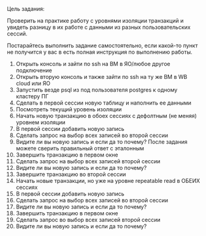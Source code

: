 Цель задания:

Проверить на практике работу с уровнями изоляции транзакций и увидеть разницу в их работе с данными из разных пользовательских сессий.

Постарайтесь выполнить задание самостоятельно, если какой-то пункт не получится у вас в есть полная инструкция по выполнению работы.



1) Открыть консоль и зайти по ssh на ВМ в ЯО/любое другое подключение
2) Открыть вторую консоль и также зайти по ssh на ту же ВМ в WB cloud или ЯО
3) Запустить везде psql из под пользователя postgres к одному кластеру ПГ
4) Сделать в первой сессии новую таблицу и наполнить ее данными
5) Посмотреть текущий уровень изоляции
6) Начать новую транзакцию в обоех сессиях с дефолтным (не меняя) уровнем изоляции
7) В первой сессии добавить новую запись
8) Сделать запрос на выбор всех записей во второй сессии
9) Видите ли вы новую запись и если да то почему? После задания можете сверить правильный ответ с эталонным
10) Завершить транзакцию в первом окне
11) Сделать запрос на выбор всех записей второй сессии
12) Видите ли вы новую запись и если да то почему?
13) Завершите транзакцию во второй сессии
14) Начать новые транзакции, но уже на уровне repeatable read в ОБЕИХ сессиях
15) В первой сессии добавить новую запись
16) Сделать запрос на выбор всех записей во второй сессии
17) Видите ли вы новую запись и если да то почему?
18) Завершить транзакцию в первом окне
19) Сделать запрос во выбор всех записей второй сессии
20) Видите ли вы новую запись и если да то почему?

